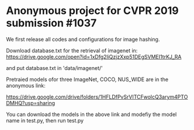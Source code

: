 # Anonymous project for CVPR 2019 submission #1037
We first release all codes and configurations for image hashing.

Download database.txt for the retrieval of imagenet in: https://drive.google.com/open?id=1xDfg2liQzjzXxp51DEgSVMEI1trKJ_RA

and put database.txt in 'data/imagenet/'


Pretraied models ofor three ImageNet, COCO, NUS_WIDE are in the anonymous link: 

https://drive.google.com/drive/folders/1HFLDfPvSrVITCFwolcQ3arym4PTODMHQ?usp=sharing

You can download the models in the above link and modefiy the model name in test.py, then run test.py
